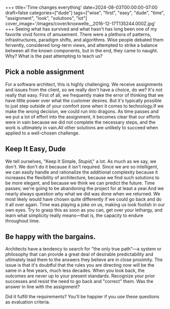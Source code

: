 +++
title='Time changes everything'
date=2024-08-03T00:00:00-07:00
draft=false
categories=["dude"]
tags=["wise", "first", "easy", "dude", "time", "assignment", "look", "solutions", "lot"]
cover_image='/images/cover/knoxwelle__2016-12-17T135244.000Z.jpg'
+++
Seeing what has survived and what hasn't has long been one of my favorite vivid forms of amusement. There were a plethora of patterns, infrastructures, paradigm shifts, and algorithms. Wise people debated them fervently, considered long-term views, and attempted to strike a balance between all the known components, but in the end, they came to naught. Why? What is the past attempting to teach us?

## Pick a noble assignment

For a software architect, this is highly challenging. We receive assignments and issues from the client, so we really don't have a choice, do we? It's not really that easy. First of all, we frequently make the error of thinking that we have little power over what the customer desires. But it's typically possible to just step outside of your comfort zone when it comes to technology.If we make the wrong decision, we could run into dragons. As time passes and we put a lot of effort into the assignment, it becomes clear that our efforts were in vain because we did not complete the necessary steps, and the work is ultimately in vain.All other solutions are unlikely to succeed when applied to a well-chosen challenge.

## Keep It Easy, Dude

We tell ourselves, "Keep It Simple, Stupid," a lot. As much as we say, we don't. We don't do it because it isn't required. Since we are so intelligent, we can easily handle and rationalize the additional complexity because it increases the flexibility of architecture, because we find such solutions to be more elegant, and because we think we can predict the future. Time passes; we're going to be abandoning the project for at least a year.And we nearly always question why what we did was done when we returned. We most likely would have chosen quite differently if we could go back and do it all over again. Time was playing a joke on us, making us look foolish in our own eyes. Try to grasp this as soon as you can, get over your lethargy, and learn what simplicity really means—that is, the capacity to endure throughout time.

## Be happy with the bargains.

Architects have a tendency to search for "the only true path"—a system or philosophy that can provide a great deal of desirable predictability and ultimately lead them to the answers they believe are in close proximity. The issue is that it's doubtful that the rules you are directing now will be the same in a few years, much less decades. When you look back, the outcomes are never up to your present standards. Recognize your prior successes and resist the need to go back and "correct" them. Was the answer in line with the assignment? 

Did it fulfill the requirements? You'll be happier if you use these questions as evaluation criteria.